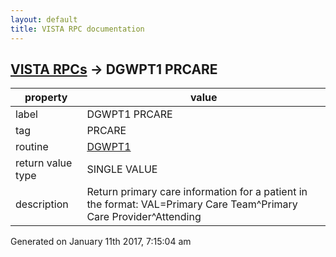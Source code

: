 ```yaml
---
layout: default
title: VISTA RPC documentation
---
```




## [VISTA RPCs](TableOfContent.md) &#8594; DGWPT1 PRCARE 

 property | value 
--- | --- 
 label | DGWPT1 PRCARE
 tag | PRCARE
 routine | [DGWPT1](http://code.osehra.org/dox/Routine_DGWPT1_source.html)
 return value type | SINGLE VALUE
 description | Return primary care information for a patient in the format:  VAL=Primary Care Team^Primary Care Provider^Attending




 Generated on January 11th 2017, 7:15:04 am